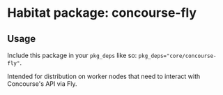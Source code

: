 # Habitat package: concourse-fly

## Usage
Include this package in your `pkg_deps` like so:
`pkg_deps="core/concourse-fly"`.

Intended for distribution on worker nodes that need to interact with Concourse's API via Fly.
